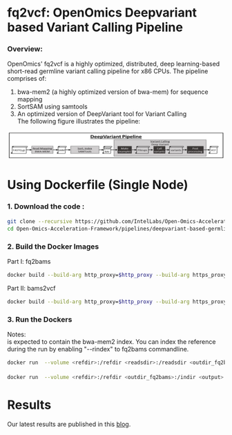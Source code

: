 # fq2vcf: OpenOmics Deepvariant based Variant Calling Pipeline  
### Overview:  
OpenOmics' fq2vcf is a highly optimized, distributed, deep learning-based short-read germline variant calling pipeline for x86 CPUs. 
The pipeline comprises of:   
1. bwa-mem2 (a highly optimized version of bwa-mem) for sequence mapping  
2. SortSAM using samtools  
3. An optimized version of DeepVariant tool for Variant Calling   
The following figure illustrates the pipeline:

<p align="center">
<img src="https://github.com/IntelLabs/Open-Omics-Acceleration-Framework/blob/main/images/deepvariant-fq2vcf.jpg"/a></br>
</p> 


# Using Dockerfile  (Single Node)  
### 1. Download the code :  

```bash
git clone --recursive https://github.com/IntelLabs/Open-Omics-Acceleration-Framework.git
cd Open-Omics-Acceleration-Framework/pipelines/deepvariant-based-germline-variant-calling-fq2vcf/
```
### 2. Build the Docker Images
Part I: fq2bams
```bash
docker build --build-arg http_proxy=$http_proxy --build-arg https_proxy=$https_proxy -t fq2bams -f Dockerfile_fq2bams .  
```
Part II: bams2vcf
```bash
docker build --build-arg http_proxy=$http_proxy --build-arg https_proxy=$https_proxy -t bams2vcf -f Dockerfile_bamsvcf  .   
```

### 3. Run the Dockers  
Notes:  
<refdir> is expected to contain the bwa-mem2 index. You can index the reference during the run by enabling "--rindex" to fq2bams commandline.  

```bash
docker run  --volume <refdir>:/refdir <readsdir>:/readsdir <outdir_fq2bams>:/outdir fq2bams:latest python run_fq2bams.py --ref /refdir/<reference_file> --reads  /readsdir/<read1>  /readsdir/<read2>  --output /outdir/<outBAMfile>   

docker run  --volume <refdir>:/refdir <outdir_fq2bams>:/indir <output>:/outdir  bams2vcf:latest python run_bams2vcf.py --ref /refdir/$ref --input /indir/  --output /workdir/<outVCFfile>   
```

# Results

Our latest results are published in this [blog](https://community.intel.com/t5/Blogs/Tech-Innovation/Artificial-Intelligence-AI/Intel-Xeon-is-all-you-need-for-AI-inference-Performance/post/1506083).

